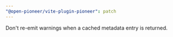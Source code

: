 ```yaml
---
"@open-pioneer/vite-plugin-pioneer": patch
---
```


Don't re-emit warnings when a cached metadata entry is returned.
